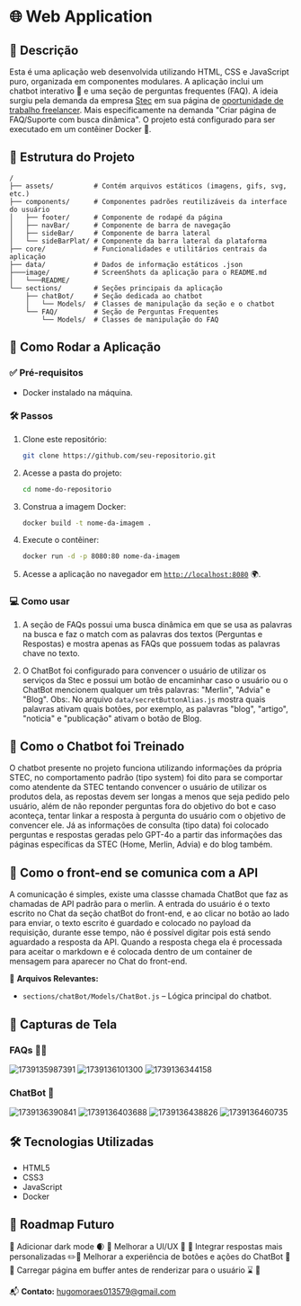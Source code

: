 # 🌐 Web Application

## 📜 Descrição

Esta é uma aplicação web desenvolvida utilizando HTML, CSS e JavaScript puro, organizada em componentes modulares. A aplicação inclui um chatbot interativo 🤖 e uma seção de perguntas frequentes (FAQ). A ideia surgiu pela demanda da empresa [Stec](https://stec.cx) em sua página de [oportunidade de trabalho freelancer](https://stec.cx/jobs). Mais especificamente na demanda "Criar página de FAQ/Suporte com busca dinâmica". O projeto está configurado para ser executado em um contêiner Docker 🐳.

## 📂 Estrutura do Projeto

```
/
├── assets/          # Contém arquivos estáticos (imagens, gifs, svg, etc.)
├── components/      # Componentes padrões reutilizáveis da interface do usuário
│   ├── footer/      # Componente de rodapé da página
│   ├── navBar/      # Componente de barra de navegação
│   ├── sideBar/     # Componente de barra lateral
│   └── sideBarPlat/ # Componente da barra lateral da plataforma
├── core/            # Funcionalidades e utilitários centrais da aplicação
├── data/            # Dados de informação estáticos .json
├───image/           # ScreenShots da aplicação para o README.md
│   └───README/
└── sections/        # Seções principais da aplicação
    ├── chatBot/     # Seção dedicada ao chatbot
    │   └── Models/  # Classes de manipulação da seção e o chatbot
    └── FAQ/         # Seção de Perguntas Frequentes
        └── Models/  # Classes de manipulação do FAQ

```

## 🚀 Como Rodar a Aplicação

### ✅ Pré-requisitos

- Docker instalado na máquina.

### 🛠 Passos

1. Clone este repositório:
   ```sh
   git clone https://github.com/seu-repositorio.git
   ```
2. Acesse a pasta do projeto:
   ```sh
   cd nome-do-repositorio
   ```
3. Construa a imagem Docker:
   ```sh
   docker build -t nome-da-imagem .
   ```
4. Execute o contêiner:
   ```sh
   docker run -d -p 8080:80 nome-da-imagem
   ```
5. Acesse a aplicação no navegador em [`http://localhost:8080`](http://localhost:8080) 🌍.

### 💻 Como usar

1. A seção de FAQs possui uma busca dinâmica em que se usa as palavras na busca e faz o match com as palavras dos textos (Perguntas e Respostas) e mostra apenas as FAQs que possuem todas as palavras chave no texto.

2. O ChatBot foi configurado para convencer o usuário de utilizar os serviços da Stec e possui um botão de encaminhar caso o usuário ou o ChatBot mencionem qualquer um  três palavras: "Merlin", "Advia" e "Blog". Obs:. No arquivo `data/secretButtonAlias.js` mostra quais palavras ativam quais botões, por exemplo, as palavras "blog", "artigo", "noticia" e "publicação" ativam o botão de Blog.

## 🤖 Como o Chatbot foi Treinado

O chatbot presente no projeto funciona utilizando informações da própria STEC, no comportamento padrão (tipo system) foi dito para se comportar como atendente da STEC tentando convencer o usuário de utilizar os produtos dela, as repostas devem ser longas a menos que seja pedido pelo usuário, além de não reponder perguntas fora do objetivo do bot e caso aconteça, tentar linkar a resposta à pergunta do usuário com o objetivo de convencer ele. Já as informações de consulta (tipo data) foi colocado perguntas e respostas geradas pelo GPT-4o a partir das informações das páginas específicas da STEC (Home, Merlin, Advia) e do blog também. 

## 📲 Como o front-end se comunica com a API

A comunicação é simples, existe uma classse chamada ChatBot que faz as chamadas de API padrão para o merlin. A entrada do usuário é o texto escrito no Chat da seção chatBot do front-end, e ao clicar no botão ao lado para enviar, o texto escrito é guardado e colocado no payload da requisição, durante esse tempo, não é possível digitar pois está sendo aguardado a resposta da API. Quando a resposta chega ela é processada para aceitar o markdown e é colocada dentro de um container de mensagem para aparecer no Chat do front-end.

📌 **Arquivos Relevantes:**

- `sections/chatBot/Models/ChatBot.js` – Lógica principal do chatbot.

## 🎨 Capturas de Tela
### FAQs ✍🏽

![1739135987391](image/README/1739135987391.png)
![1739136101300](image/README/1739136101300.png)
![1739136344158](image/README/1739136344158.png)

### ChatBot 🤖

![1739136390841](image/README/1739136390841.png)
![1739136403688](image/README/1739136403688.png)
![1739136438826](image/README/1739136438826.png)
![1739136460735](image/README/1739136460735.png)

## 🛠 Tecnologias Utilizadas

- HTML5
- CSS3
- JavaScript
- Docker

## 🎯 Roadmap Futuro

🔹 Adicionar dark mode 🌒 🔹 Melhorar a UI/UX 🎨 🔹 Integrar respostas mais personalizadas ✏️🔹 Melhorar a experiência de botões e ações do ChatBot 🔼 🔹 Carregar página em buffer antes de renderizar para o usuário ⌛ 🔹

📬 **Contato:** [hugomoraes013579@gmail.com](mailto\:hugomoraes013579@gmail.com)

